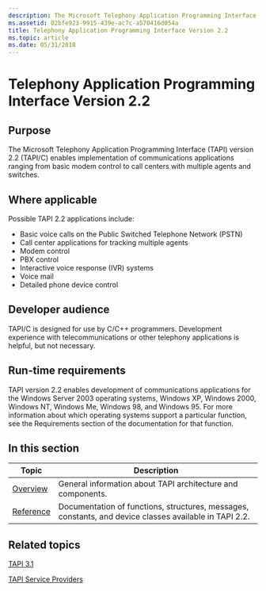 ```yaml
---
description: The Microsoft Telephony Application Programming Interface (TAPI) version 2.2 (TAPI/C) enables implementation of communications applications ranging from basic modem control to call centers with multiple agents and switches.
ms.assetid: 02bfe923-9915-439e-ac7c-a570416d054a
title: Telephony Application Programming Interface Version 2.2
ms.topic: article
ms.date: 05/31/2018
---
```


# Telephony Application Programming Interface Version 2.2

## Purpose

The Microsoft Telephony Application Programming Interface (TAPI) version 2.2 (TAPI/C) enables implementation of communications applications ranging from basic modem control to call centers with multiple agents and switches.

## Where applicable

Possible TAPI 2.2 applications include:

-   Basic voice calls on the Public Switched Telephone Network (PSTN)
-   Call center applications for tracking multiple agents
-   Modem control
-   PBX control
-   Interactive voice response (IVR) systems
-   Voice mail
-   Detailed phone device control

## Developer audience

TAPI/C is designed for use by C/C++ programmers. Development experience with telecommunications or other telephony applications is helpful, but not necessary.

## Run-time requirements

TAPI version 2.2 enables development of communications applications for the Windows Server 2003 operating systems, Windows XP, Windows 2000, Windows NT, Windows Me, Windows 98, and Windows 95. For more information about which operating systems support a particular function, see the Requirements section of the documentation for that function.

## In this section



| Topic                                          | Description                                                                                                       |
|------------------------------------------------|-------------------------------------------------------------------------------------------------------------------|
| [Overview](tapi-2-2-overview.md)<br/>   | General information about TAPI architecture and components.<br/>                                            |
| [Reference](tapi-2-2-reference.md)<br/> | Documentation of functions, structures, messages, constants, and device classes available in TAPI 2.2.<br/> |



 

## Related topics

<dl> <dt>

[TAPI 3.1](./tapi-3-1-start-page.md)
</dt> <dt>

[TAPI Service Providers](./tapi-service-providers.md)
</dt> </dl>

 

